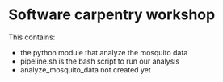 Software carpentry workshop
=============================

This contains:
* the python module that analyze the mosquito data
* pipeline.sh is the bash script to run our analysis
* analyze_mosquito_data not created yet
